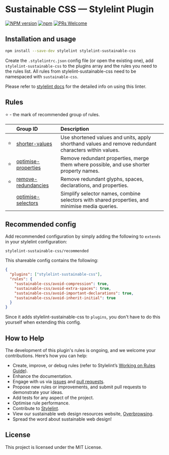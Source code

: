 
# **Sustainable CSS — Stylelint Plugin**

[![NPM version](http://img.shields.io/npm/v/stylelint-sustainable-css.svg)](https://www.npmjs.org/package/stylelint-sustainable-css)
[![npm](https://img.shields.io/npm/dt/stylelint-sustainable-css.svg)](http://www.npmtrends.com/stylelint-sustainable-css)
[![PRs Welcome](https://img.shields.io/badge/PRs-welcome-brightgreen.svg)](https://egghead.io/courses/how-to-contribute-to-an-open-source-project-on-github)

## Installation and usage

```bash
npm install --save-dev stylelint stylelint-sustainable-css
```

Create the `.stylelintrc.json` config file (or open the existing one), add `stylelint-sustainable-css` to the plugins array and the rules you need to the rules list. All rules from stylelint-sustainable-css need to be namespaced with `sustainable-css`.

Please refer to [stylelint docs](https://stylelint.io/user-guide/) for the detailed info on using this linter.

## Rules

⭐️ - the mark of recommended group of rules.

|    | Group ID                         | Description                      |
| :- | :------------------------------- | :------------------------------- |
| ⭐️ | [shorter-values][1]              | Use shortened values and units, apply shorthand values and remove redundant characters within values. |
| ⭐️ | [optimise-properties][2]         | Remove redundant properties, merge them where possible, and use shorter property names. |
| ⭐️ | [remove-redundancies][3]           | Remove redundant glyphs, spaces, declarations, and properties. |
|    | [optimise-selectors][4]          | Simplify selector names, combine selectors with shared properties, and minimise media queries. |

[1]: lib/rules/shorter-values/README.md
[2]: lib/rules/optimise-properties/README.md
[3]: lib/rules/remove-redundancies/README.md
[4]: lib/rules/optimise-selectors/README.md

## Recommended config

Add recommended configuration by simply adding the following to `extends` in your stylelint configuration:

```
stylelint-sustainable-css/recommended
```

This shareable config contains the following:

```json
{
  "plugins": ["stylelint-sustainable-css"],
  "rules": {
    "sustainable-css/avoid-compression": true,
    "sustainable-css/avoid-extra-spaces": true,
    "sustainable-css/avoid-important-declarations": true,
    "sustainable-css/avoid-inherit-initial": true
  }
}
```

Since it adds stylelint-sustainable-css to `plugins`, you don't have to do this yourself when extending this config.


## How to Help

The development of this plugin's rules is ongoing, and we welcome your contributions. Here’s how you can help:

- Create, improve, or debug rules (refer to Stylelint’s [Working on Rules Guide](https://github.com/stylelint/stylelint/blob/master/docs/developer-guide/rules.md)).
- Enhance the documentation.
- Engage with us via [issues](https://github.com/printerscanner/stylelint-sustainable-css/issues) and [pull requests](https://github.com/printerscanner/stylelint-sustainable-css/pulls).
- Propose new rules or improvements, and submit pull requests to demonstrate your ideas.
- Add tests for any aspect of the project.
- Optimise rule performance.
- Contribute to [Stylelint](https://github.com/stylelint/stylelint).
- View our sustainable web design resources website, [Overbrowsing](https://overbrowsing.com/).
- Spread the word about sustainable web design!

## License
This project is licensed under the MIT License.
